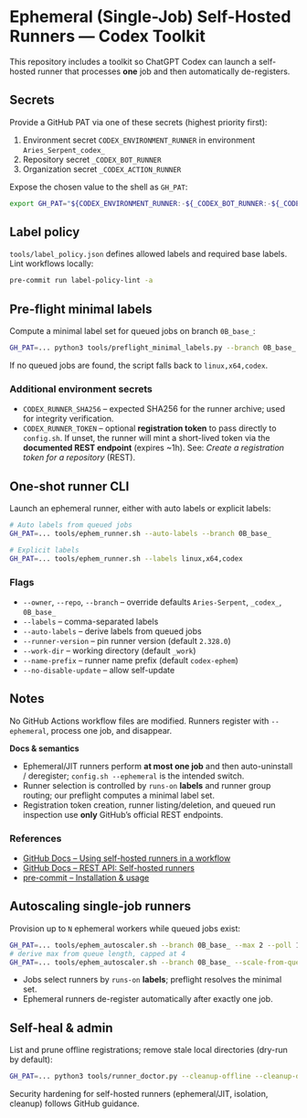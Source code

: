 # Ephemeral (Single-Job) Self-Hosted Runners — Codex Toolkit

This repository includes a toolkit so ChatGPT Codex can launch a self-hosted runner that processes **one** job and then automatically de-registers.

## Secrets

Provide a GitHub PAT via one of these secrets (highest priority first):

1. Environment secret `CODEX_ENVIRONMENT_RUNNER` in environment `Aries_Serpent_codex_`
1. Repository secret `_CODEX_BOT_RUNNER`
1. Organization secret `_CODEX_ACTION_RUNNER`

Expose the chosen value to the shell as `GH_PAT`:

```bash
export GH_PAT="${CODEX_ENVIRONMENT_RUNNER:-${_CODEX_BOT_RUNNER:-${_CODEX_ACTION_RUNNER:-}}}"
```

## Label policy

`tools/label_policy.json` defines allowed labels and required base labels. Lint workflows locally:

```bash
pre-commit run label-policy-lint -a
```

## Pre-flight minimal labels

Compute a minimal label set for queued jobs on branch `0B_base_`:

```bash
GH_PAT=... python3 tools/preflight_minimal_labels.py --branch 0B_base_
```

If no queued jobs are found, the script falls back to `linux,x64,codex`.

### Additional environment secrets

- `CODEX_RUNNER_SHA256` – expected SHA256 for the runner archive; used for integrity verification.
- `CODEX_RUNNER_TOKEN` – optional **registration token** to pass directly to `config.sh`.
  If unset, the runner will mint a short-lived token via the **documented REST endpoint** (expires ~1h).
  See: *Create a registration token for a repository* (REST).

## One-shot runner CLI

Launch an ephemeral runner, either with auto labels or explicit labels:

```bash
# Auto labels from queued jobs
GH_PAT=... tools/ephem_runner.sh --auto-labels --branch 0B_base_

# Explicit labels
GH_PAT=... tools/ephem_runner.sh --labels linux,x64,codex
```

### Flags

- `--owner`, `--repo`, `--branch` – override defaults `Aries-Serpent`, `_codex_`, `0B_base_`
- `--labels` – comma-separated labels
- `--auto-labels` – derive labels from queued jobs
- `--runner-version` – pin runner version (default `2.328.0`)
- `--work-dir` – working directory (default `_work`)
- `--name-prefix` – runner name prefix (default `codex-ephem`)
- `--no-disable-update` – allow self-update

## Notes

No GitHub Actions workflow files are modified. Runners register with `--ephemeral`, process one job, and disappear.

**Docs & semantics**

- Ephemeral/JIT runners perform **at most one job** and then auto-uninstall / deregister; `config.sh --ephemeral` is the intended switch.
- Runner selection is controlled by `runs-on` **labels** and runner group routing; our preflight computes a minimal label set.
- Registration token creation, runner listing/deletion, and queued run inspection use **only** GitHub’s official REST endpoints.

### References

- [GitHub Docs – Using self-hosted runners in a workflow](https://docs.github.com/en/actions/how-tos/manage-runners/self-hosted-runners/use-in-a-workflow)
- [GitHub Docs – REST API: Self-hosted runners](https://docs.github.com/en/rest/actions/self-hosted-runners)
- [pre-commit – Installation & usage](https://pre-commit.com/#installation)

## Autoscaling single-job runners

Provision up to `N` ephemeral workers while queued jobs exist:

```bash
GH_PAT=... tools/ephem_autoscaler.sh --branch 0B_base_ --max 2 --poll 10
# derive max from queue length, capped at 4
GH_PAT=... tools/ephem_autoscaler.sh --branch 0B_base_ --scale-from-queue --cap 4
```

- Jobs select runners by `runs-on` **labels**; preflight resolves the minimal set.
- Ephemeral runners de-register automatically after exactly one job.

## Self-heal & admin

List and prune offline registrations; remove stale local directories (dry-run by default):

```bash
GH_PAT=... python3 tools/runner_doctor.py --cleanup-offline --cleanup-dirs --min-age-mins 60
```

Security hardening for self-hosted runners (ephemeral/JIT, isolation, cleanup) follows GitHub guidance.
